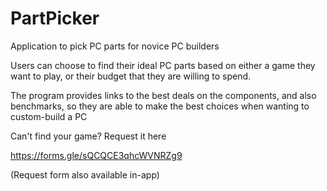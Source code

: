 # PartPicker
Application to pick PC parts for novice PC builders 

Users can choose to find their ideal PC parts based on either a game they want to play, or their budget that they are willing to spend.

The program provides links to the best deals on the components, and also benchmarks, so they are able to make the best choices when wanting to custom-build a PC

Can't find your game? Request it here

https://forms.gle/sQCQCE3qhcWVNRZg9

(Request form also available in-app)
